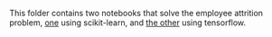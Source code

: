 This folder contains two notebooks that solve the employee attrition problem, [one](attrition.ipynb) using scikit-learn, 
and [the other](attrition-tf.ipynb) using tensorflow.
